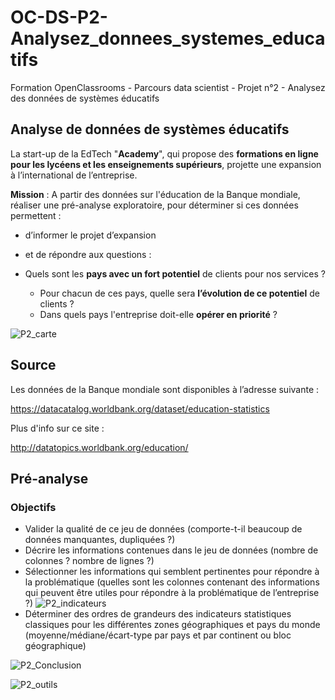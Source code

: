 # OC-DS-P2-Analysez_donnees_systemes_educatifs
Formation OpenClassrooms - Parcours data scientist - Projet n°2 - Analysez des données de systèmes éducatifs

## Analyse de données de systèmes éducatifs

La start-up de la EdTech "__Academy__", qui propose des __formations en ligne pour les lycéens et les enseignements supérieurs__, projette une expansion à l’international de l’entreprise. 

**Mission** : A partir des données sur l'éducation de la Banque mondiale, réaliser une pré-analyse exploratoire, pour déterminer si ces données permettent :

- d’informer le projet d’expansion
- et de répondre aux questions :

- Quels sont les **pays avec un fort potentiel** de clients pour nos services ?
  - Pour chacun de ces pays, quelle sera **l’évolution de ce potentiel** de clients ?
  - Dans quels pays l'entreprise doit-elle **opérer en priorité** ?

![P2_carte](https://user-images.githubusercontent.com/71518818/134947256-fe096a10-fd9f-4883-b28c-7599f14307e4.png)

## Source
Les données de la Banque mondiale sont disponibles à l’adresse suivante :

https://datacatalog.worldbank.org/dataset/education-statistics

Plus d'info sur ce site :

http://datatopics.worldbank.org/education/

## Pré-analyse

### Objectifs
- Valider la qualité de ce jeu de données (comporte-t-il beaucoup de données manquantes, dupliquées ?)
- Décrire les informations contenues dans le jeu de données (nombre de colonnes ? nombre de lignes ?)
- Sélectionner les informations qui semblent pertinentes pour répondre à la problématique (quelles sont les colonnes contenant des informations qui peuvent être utiles pour répondre à la problématique de l’entreprise ?)
![P2_indicateurs](https://user-images.githubusercontent.com/71518818/134949211-ccccebbb-608e-41c8-934e-926f601f3c14.png)
- Déterminer des ordres de grandeurs des indicateurs statistiques classiques pour les différentes zones géographiques et pays du monde (moyenne/médiane/écart-type par pays et par continent ou bloc géographique)

![P2_Conclusion](https://user-images.githubusercontent.com/71518818/134949451-7a961d5f-1413-453b-b034-f949b78d3eb7.png)

![P2_outils](https://user-images.githubusercontent.com/71518818/134949506-1211dc24-24ed-4529-8a37-cad26d702aa2.png)
